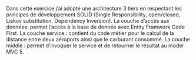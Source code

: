 Dans cette exercice j’ai adopté une architecture 3 tiers en respectant les principes de développement SOLID (Single Responsibility, open/closed, Liskov substitution, Dependency Inversion).
La couche d’accès aux données: permet l’accès à la base de donnée avec Entity Framwork Code First.
La couche service : contient du code métier pour le calcul de la distance entre deux aéroports ainsi que le carburant consommé. 
La couche middle : permet d’invoquer le service et de retourner le résultat au model MVC 5.
